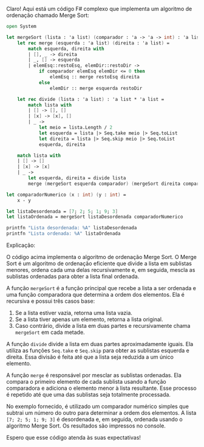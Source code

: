 Claro! Aqui está um código F# complexo que implementa um algoritmo de ordenação chamado Merge Sort:

```fsharp
open System

let mergeSort (lista : 'a list) (comparador : 'a -> 'a -> int) : 'a list =
    let rec merge (esquerda : 'a list) (direita : 'a list) =
        match esquerda, direita with
        | [], _ -> direita
        | _, [] -> esquerda
        | elemEsq::restoEsq, elemDir::restoDir ->
            if comparador elemEsq elemDir <= 0 then
                elemEsq :: merge restoEsq direita
            else
                elemDir :: merge esquerda restoDir

    let rec divide (lista : 'a list) : 'a list * 'a list =
        match lista with
        | [] -> [], []
        | [x] -> [x], []
        | _ ->
            let meio = lista.Length / 2
            let esquerda = lista |> Seq.take meio |> Seq.toList
            let direita = lista |> Seq.skip meio |> Seq.toList
            esquerda, direita

    match lista with
    | [] -> []
    | [x] -> [x]
    | _ ->
        let esquerda, direita = divide lista
        merge (mergeSort esquerda comparador) (mergeSort direita comparador)

let comparadorNumerico (x : int) (y : int) =
    x - y

let listaDesordenada = [7; 2; 5; 1; 9; 3]
let listaOrdenada = mergeSort listaDesordenada comparadorNumerico

printfn "Lista desordenada: %A" listaDesordenada
printfn "Lista ordenada: %A" listaOrdenada
```

Explicação:

O código acima implementa o algoritmo de ordenação Merge Sort. O Merge Sort é um algoritmo de ordenação eficiente que divide a lista em sublistas menores, ordena cada uma delas recursivamente e, em seguida, mescla as sublistas ordenadas para obter a lista final ordenada.

A função `mergeSort` é a função principal que recebe a lista a ser ordenada e uma função comparadora que determina a ordem dos elementos. Ela é recursiva e possui três casos base:
1. Se a lista estiver vazia, retorna uma lista vazia.
2. Se a lista tiver apenas um elemento, retorna a lista original.
3. Caso contrário, divide a lista em duas partes e recursivamente chama `mergeSort` em cada metade.

A função `divide` divide a lista em duas partes aproximadamente iguais. Ela utiliza as funções `Seq.take` e `Seq.skip` para obter as sublistas esquerda e direita. Essa divisão é feita até que a lista seja reduzida a um único elemento.

A função `merge` é responsável por mesclar as sublistas ordenadas. Ela compara o primeiro elemento de cada sublista usando a função comparadora e adiciona o elemento menor à lista resultante. Esse processo é repetido até que uma das sublistas seja totalmente processada.

No exemplo fornecido, é utilizado um comparador numérico simples que subtrai um número do outro para determinar a ordem dos elementos. A lista `[7; 2; 5; 1; 9; 3]` é desordenada e, em seguida, ordenada usando o algoritmo Merge Sort. Os resultados são impressos no console.

Espero que esse código atenda às suas expectativas!
